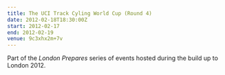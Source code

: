 ```yaml
---
title: The UCI Track Cyling World Cup (Round 4)
date: 2012-02-18T18:30:00Z
start: 2012-02-17
end: 2012-02-19
venue: 9c3xhx2m+7v
---
```

Part of the *London Prepares* series of events hosted during the build up to London 2012.
